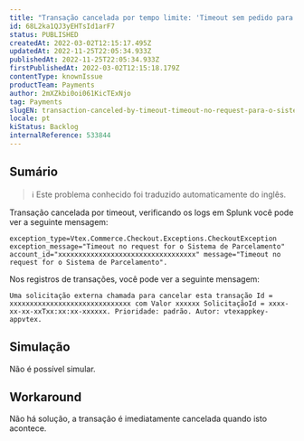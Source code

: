 ```yaml
---
title: "Transação cancelada por tempo limite: 'Timeout sem pedido para o Sistema de Parcelamento'."
id: 68L2ka1QJ3yEHTsId1arF7
status: PUBLISHED
createdAt: 2022-03-02T12:15:17.495Z
updatedAt: 2022-11-25T22:05:34.933Z
publishedAt: 2022-11-25T22:05:34.933Z
firstPublishedAt: 2022-03-02T12:15:18.179Z
contentType: knownIssue
productTeam: Payments
author: 2mXZkbi0oi061KicTExNjo
tag: Payments
slugEN: transaction-canceled-by-timeout-timeout-no-request-para-o-sistema-de-parcelamento
locale: pt
kiStatus: Backlog
internalReference: 533844
---
```


## Sumário

>ℹ️ Este problema conhecido foi traduzido automaticamente do inglês.



Transação cancelada por timeout, verificando os logs em Splunk você pode ver a seguinte mensagem:

    exception_type=Vtex.Commerce.Checkout.Exceptions.CheckoutException exception_message="Timeout no request for o Sistema de Parcelamento" account_id="xxxxxxxxxxxxxxxxxxxxxxxxxxxxxxxxxx" message="Timeout no request for o Sistema de Parcelamento".


Nos registros de transações, você pode ver a seguinte mensagem:

    Uma solicitação externa chamada para cancelar esta transação Id = xxxxxxxxxxxxxxxxxxxxxxxxxxxxxx com Valor xxxxxx SolicitaçãoId = xxxx-xx-xx-xxTxx:xx:xx-xxxxxx. Prioridade: padrão. Autor: vtexappkey-appvtex.




## Simulação


Não é possível simular.



## Workaround


Não há solução, a transação é imediatamente cancelada quando isto acontece.

